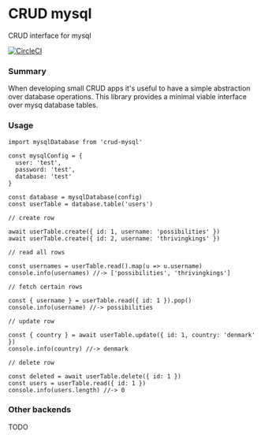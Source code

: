 # CRUD mysql

CRUD interface for mysql

[![CircleCI](https://circleci.com/gh/possibilities/crud-mysql.svg?style=svg)](https://circleci.com/gh/possibilities/crud-mysql)

### Summary

When developing small CRUD apps it's useful to have a simple abstraction over database operations. This library provides a minimal viable interface over mysq database tables.

### Usage

```
import mysqlDatabase from 'crud-mysql'

const mysqlConfig = {
  user: 'test',
  password: 'test',
  database: 'test'
}

const database = mysqlDatabase(config)
const userTable = database.table('users')

// create row

await userTable.create({ id: 1, username: 'possibilities' })
await userTable.create({ id: 2, username: 'thrivingkings' })

// read all rows

const usernames = userTable.read().map(u => u.username)
console.info(usernames) //-> ['possibilities', 'thrivingkings']

// fetch certain rows

const { username } = userTable.read({ id: 1 }).pop()
console.info(username) //-> possibilities

// update row

const { country } = await userTable.update({ id: 1, country: 'denmark' })
console.info(country) //-> denmark

// delete row

const deleted = await userTable.delete({ id: 1 })
const users = userTable.read({ id: 1 })
console.info(users.length) //-> 0
```

### Other backends

TODO
